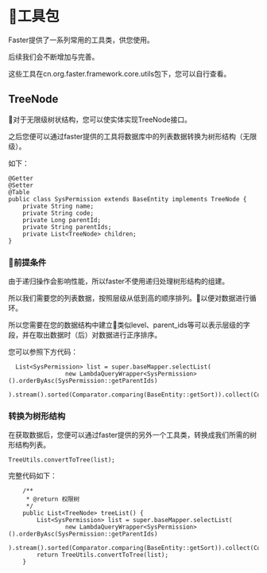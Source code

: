 # 工具包

Faster提供了一系列常用的工具类，供您使用。

后续我们会不断增加与完善。

这些工具在cn.org.faster.framework.core.utils包下，您可以自行查看。




## TreeNode

对于无限级树状结构，您可以使实体实现TreeNode接口。

之后您便可以通过faster提供的工具将数据库中的列表数据转换为树形结构（无限级）。

如下：

```
@Getter
@Setter
@Table
public class SysPermission extends BaseEntity implements TreeNode {
    private String name;
    private String code;
    private Long parentId;
    private String parentIds;
    private List<TreeNode> children;
}
```


### 前提条件

由于递归操作会影响性能，所以faster不使用递归处理树形结构的组建。

所以我们需要您的列表数据，按照层级从低到高的顺序排列。以便对数据进行循环。

所以您需要在您的数据结构中建立类似level、parent_ids等可以表示层级的字段，并在取出数据时（后）对数据进行正序排序。

您可以参照下方代码：


```
  List<SysPermission> list = super.baseMapper.selectList(
                new LambdaQueryWrapper<SysPermission>().orderByAsc(SysPermission::getParentIds)
        ).stream().sorted(Comparator.comparing(BaseEntity::getSort)).collect(Collectors.toList());
```

### 转换为树形结构

在获取数据后，您便可以通过faster提供的另外一个工具类，转换成我们所需的树形结构列表。

```
TreeUtils.convertToTree(list);
```

完整代码如下：

```
    /**
     * @return 权限树
     */
    public List<TreeNode> treeList() {
        List<SysPermission> list = super.baseMapper.selectList(
                new LambdaQueryWrapper<SysPermission>().orderByAsc(SysPermission::getParentIds)
        ).stream().sorted(Comparator.comparing(BaseEntity::getSort)).collect(Collectors.toList());
        return TreeUtils.convertToTree(list);
    }
```